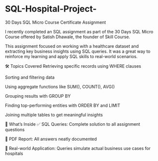 # SQL-Hospital-Project-
30 Days SQL Micro Course Certificate Assignment

I recently completed an SQL assignment as part of the 30 Days SQL Micro Course offered by Satish Dhawale, the founder of Skill Course.

This assignment focused on working with a healthcare dataset and extracting key business insights using SQL queries. It was a great way to reinforce my learning and apply SQL skills to real-world scenarios. 


🛠️ Topics Covered
Retrieving specific records using WHERE clauses

Sorting and filtering data

Using aggregate functions like SUM(), COUNT(), AVG()

Grouping results with GROUP BY

Finding top-performing entities with ORDER BY and LIMIT

Joining multiple tables to get meaningful insights


📁 What’s Inside
✅ SQL Queries: Complete solution to all assignment questions

📄 PDF Report: All answers neatly documented

🔗 Real-world Application: Queries simulate actual business use cases for hospitals
